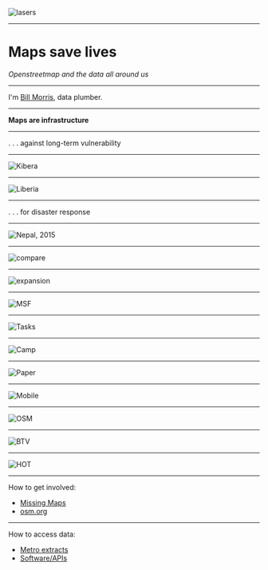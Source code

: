 ![lasers](https://www.dropbox.com/s/gmnbft3itgti61r/lasers_intro.png?dl=1)

---

# Maps save lives

_Openstreetmap and the data all around us_

---

I'm [Bill Morris](https://twitter.com/vtcraghead), data plumber.

---

__Maps are infrastructure__

---

. . . against long-term vulnerability

---

![Kibera](http://blog.voiceofkibera.org/wp-content/uploads/2013/02/SAM_1877.jpg)

---

![Liberia](https://arcmaps.s3.amazonaws.com/share/blog-pictures/westAfrica-webbanner.jpg)

---

. . . for disaster response

---

![Nepal, 2015](https://www.dropbox.com/s/kyu3do9ehn6cevy/Screen%20Shot%202017-01-18%20at%208.19.57%20PM.png?dl=1)

---

![compare](https://www.dropbox.com/s/0nocc1ee193iuqn/Screenshot%202017-09-29%2015.38.53.png?dl=1)

---

![expansion](http://i.imgur.com/3wrcGZV.gif)

---

![MSF](https://www.msf.org.uk/sites/uk/files/articles/images/MSF55564_0.jpg)

---

![Tasks](https://www.dropbox.com/s/vdhmjvfvy84wefh/Screenshot%202017-09-29%2016.16.19.png?dl=1)

---

![Camp](http://wiki.openstreetmap.org/w/images/5/56/Btvcrisiscamp.jpg)

---

![Paper](http://wiki.openstreetmap.org/w/images/8/8e/Map_Poster_DSWD_Operations_Center.jpg)

---

![Mobile](https://pbs.twimg.com/media/Cl8PWDXVYAA7CuL.jpg)

---

![OSM](https://wiki.openstreetmap.org/w/images/9/94/OpenStreetMap_logo_8_colour.png)

---

![BTV](https://www.dropbox.com/s/167gm0kq2db74lw/Screenshot%202017-09-29%2016.23.43.png?dl=1)

---

![HOT](https://wiki.openstreetmap.org/w/images/thumb/a/af/Hot_logo_with_text.svg/1024px-Hot_logo_with_text.svg.png)

---

How to get involved:

- [Missing Maps](http://www.missingmaps.org/)
- [osm.org](http://www.openstreetmap.org/#map=17/44.46684/-73.21444)

---

How to access data:

- [Metro extracts](https://mapzen.com/data/metro-extracts/)
- [Software/APIs](https://wiki.openstreetmap.org/wiki/Using_OpenStreetMap)

